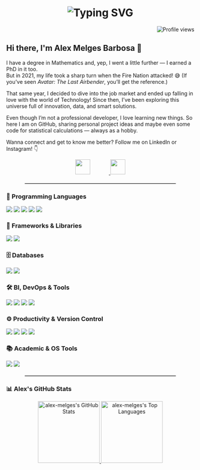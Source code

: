 <h1 align="center">
  <img src="https://readme-typing-svg.demolab.com?font=Inter&size=28&pause=1000&color=002244&center=true&vCenter=true&width=800&lines=Mathematician%2C+technologist+and+coffee+addict.;Welcome+to+my+GitHub+profile!" alt="Typing SVG" />
</h1>

<p align="right">
  <img src="https://komarev.com/ghpvc/?username=alex-melges&label=Visitors&color=002244&style=flat" alt="Profile views" />
</p>

## Hi there, I'm Alex Melges Barbosa 👋

I have a degree in Mathematics and, yep, I went a little further — I earned a PhD in it too.  
But in 2021, my life took a sharp turn when the Fire Nation attacked! 😅 (If you’ve seen *Avatar: The Last Airbender*, you’ll get the reference.)

That same year, I decided to dive into the job market and ended up falling in love with the world of Technology! Since then, I’ve been exploring this universe full of innovation, data, and smart solutions.

Even though I’m not a professional developer, I love learning new things. So here I am on GitHub, sharing personal project ideas and maybe even some code for statistical calculations — always as a hobby.

Wanna connect and get to know me better? Follow me on LinkedIn or Instagram! 👇

<div align="center">
  <a href="https://www.linkedin.com/in/alexmelgesbarbosa/" target="_blank">
    <img src="https://skillicons.dev/icons?i=linkedin" width="40" style="margin-right: 50px;" />
  </a>
  <a href="https://www.instagram.com/alex_melges/" target="_blank">
    <img src="https://skillicons.dev/icons?i=instagram" width="40" />
  </a>
</div>

<hr style="width: 80%; margin: 20px auto; border: 1px solid #ccc;">

### 🧠 Programming Languages
<p>
  <img src="https://img.shields.io/badge/Python-3776AB?style=for-the-badge&logo=python&logoColor=white"/>
  <img src="https://img.shields.io/badge/JavaScript-F7DF1E?style=for-the-badge&logo=javascript&logoColor=black"/>
  <img src="https://img.shields.io/badge/C%23-239120?style=for-the-badge&logo=csharp&logoColor=white"/>
  <img src="https://img.shields.io/badge/HTML5-E34F26?style=for-the-badge&logo=html5&logoColor=white"/>
  <img src="https://img.shields.io/badge/CSS3-1572B6?style=for-the-badge&logo=css3&logoColor=white"/>
</p>

### 🧩 Frameworks & Libraries
<p>
  <img src="https://img.shields.io/badge/React-20232A?style=for-the-badge&logo=react&logoColor=61DAFB"/>
  <img src="https://img.shields.io/badge/TailwindCSS-06B6D4?style=for-the-badge&logo=tailwindcss&logoColor=white"/>
</p>

### 🗄️ Databases
<p>
  <img src="https://img.shields.io/badge/MySQL-4479A1?style=for-the-badge&logo=mysql&logoColor=white"/>
  <img src="https://img.shields.io/badge/Oracle-F80000?style=for-the-badge&logo=oracle&logoColor=white"/>
</p>

### 🛠️ BI, DevOps & Tools
<p>
  <img src="https://img.shields.io/badge/Excel-217346?style=for-the-badge&logo=microsoft-excel&logoColor=white"/>
  <img src="https://img.shields.io/badge/Power_BI-F2C811?style=for-the-badge&logo=powerbi&logoColor=black"/>
  <img src="https://img.shields.io/badge/Jira-0052CC?style=for-the-badge&logo=jira&logoColor=white"/>
  <img src="https://img.shields.io/badge/Jenkins-D24939?style=for-the-badge&logo=jenkins&logoColor=white"/>
</p>

### ⚙️ Productivity & Version Control
<p>
  <img src="https://img.shields.io/badge/Git-F05032?style=for-the-badge&logo=git&logoColor=white"/>
  <img src="https://img.shields.io/badge/GitHub-181717?style=for-the-badge&logo=github&logoColor=white"/>
  <img src="https://img.shields.io/badge/GitLab-FC6D26?style=for-the-badge&logo=gitlab&logoColor=white"/>
  <img src="https://img.shields.io/badge/Notion-000000?style=for-the-badge&logo=notion&logoColor=white"/>
</p>

### 📚 Academic & OS Tools
<p>
  <img src="https://img.shields.io/badge/LaTeX-008080?style=for-the-badge&logo=latex&logoColor=white"/>
  <img src="https://img.shields.io/badge/Linux-FCC624?style=for-the-badge&logo=linux&logoColor=black"/>
</p>

<hr style="width: 80%; margin: 20px auto; border: 1px solid #ccc;">

### 📊 Alex's GitHub Stats

<p align="center">
  <a href="https://github.com/alex-melges">
    <picture>
      <source media="(prefers-color-scheme: dark)" srcset="https://github-readme-stats.vercel.app/api?username=alex-melges&theme=prussian&show_icons=true&hide_border=true&count_private=true&rank_icon=github">
      <img src="https://github-readme-stats.vercel.app/api?username=alex-melges&show_icons=true&hide_border=true&count_private=true&rank_icon=github" alt="alex-melges's GitHub Stats" height="165">
    </picture>
  </a>
  <a href="https://github.com/alex-melges">
    <picture>
      <source media="(prefers-color-scheme: dark)" srcset="https://github-readme-stats.vercel.app/api/top-langs/?username=alex-melges&layout=compact&theme=prussian&hide_border=true&langs_count=6&card_width=320">
      <img src="https://github-readme-stats.vercel.app/api/top-langs/?username=alex-melges&layout=compact&hide_border=true&langs_count=6&card_width=320" alt="alex-melges's Top Languages" height="165">
    </picture>
  </a>
</p>
